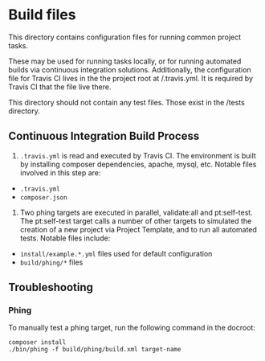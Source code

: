 # Build files

This directory contains configuration files for running common project tasks. 

These may be used for running tasks locally, or for running automated builds via 
continuous integration solutions. Additionally, the configuration file for 
Travis CI lives in the the project root at /.travis.yml. It is required by 
Travis CI that the file live there.

This directory should not contain any test files. Those exist in the 
/tests directory.

## Continuous Integration Build Process

1. `.travis.yml` is read and executed by Travis CI. The environment is built
  by installing composer dependencies, apache, mysql, etc. Notable files
  involved in this step are:
  * `.travis.yml`
  * `composer.json`
1. Two phing targets are executed in parallel, validate:all and pt:self-test.
   The pt:self-test target calls a number of other targets to simulated the 
   creation of a new project via Project Template, and to run all automated
   tests. Notable files include:
  * `install/example.*.yml` files used for default configuration
  * `build/phing/*` files

## Troubleshooting

### Phing

To manually test a phing target, run the following command in the docroot:
````
composer install
./bin/phing -f build/phing/build.xml target-name
````
